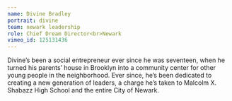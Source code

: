 ```yaml
---
name: Divine Bradley
portrait: divine
team: newark leadership
role: Chief Dream Director<br>Newark
vimeo_id: 125131436
---
```


Divine’s been a social entrepreneur ever since he was seventeen, when he turned his parents’ house in Brooklyn into a community center for other young people in the neighborhood. Ever since, he’s been dedicated to creating a new generation of leaders, a charge he’s taken to Malcolm X. Shabazz High School and the entire City of Newark.